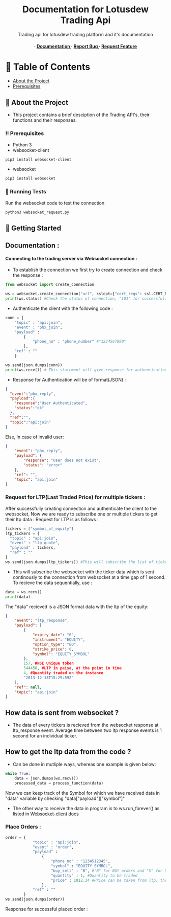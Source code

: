 <div align='center'>

<h1>Documentation for Lotusdew Trading Api</h1>
<p>Trading api for lotusdew trading platform and it's documentation</p>

<h4> <span> · </span> <a href="https://github.com/pranavtomar01/IIIT-Campus-Hiring/blob/master/README.md"> Documentation </a> <span> · </span> <a href="https://github.com/pranavtomar01/IIIT-Campus-Hiring/issues"> Report Bug </a> <span> · </span> <a href="https://github.com/pranavtomar01/IIIT-Campus-Hiring/issues"> Request Feature </a> </h4>


</div>

# :notebook_with_decorative_cover: Table of Contents

- [About the Project](#star2-about-the-project)
- [Prerequisites](#bangbang-prerequisites)

## :star2: About the Project
- This project contains a brief desciption of the Trading API's, their functions and their responses.

### :bangbang: Prerequisites

- Python 3
- websocket-client
```bash
pip3 install websocket-client
```
- websocket
```bash
pip3 install websocket
```

### :test_tube: Running Tests

Run the websocket code to test the connection
```bash
python3 websocket_request.py
```

## :toolbox: Getting Started

## Documentation : 
#### Connecting to the trading server via Websocket connection : 
* To establish the connection we first try to create connection and check the response : 
```Python
from websocket import create_connection

ws = websocket.create_connection("url", sslopt={"cert_reqs": ssl.CERT_NONE})
print(ws.status) #Check the status of connection, "101" for successfull connection
```

* Authenticate the client with the following code : 
```Python
conn = {
    "topic" : "api:join",
    "event" : "phx_join",
    "payload" :
        {
            "phone_no" : "phone_number" #"1234567890"
        },
    "ref" : ""
    }

ws.send(json.dumps(conn))
print(ws.recv()) # This statement will give response for authentication 
```
-  Response for Authentication will be of format(JSON) :
```Json
{
  "event":"phx_reply",
  "payload":{
    "response":"User Authenticated",
    "status":"ok"
  },
  "ref":"",
  "topic":"api:join"
}
```
Else, In case of invalid user:
```Json
{
    "event": "phx_reply",
    "payload": {
        "response": "User does not exist",
        "status": "error"
    },
    "ref": "",
    "topic": "api:join"
}
```

### Request for LTP(Last Traded Price) for multiple tickers :
After successfully creating connection and authenticate the client to the websocket, Now we are ready to subscribe one or multiple tickers to get their ltp data : 
Request for LTP is as follows :
```Python
tickers = ["symbol_of_equity"]
ltp_tickers = {
  "topic" : "api:join",
  "event" : "ltp_quote",
  "payload" : tickers,
  "ref" : ""
}
ws.send(json.dumps(ltp_tickers)) #This will subscribe the list of tickers passed in the payload 
```
- This will subscribe the websocket with the ticker data which is sent continously to the connection from websocket at a time gap of 1 second.
To recieve the data sequentially, use :
```Python
data = ws.recv()
print(data)
```
The "data" recieved is a JSON format data with the ltp of the equity:
```JSON
{
    "event": "ltp_response",
    "payload": [
        {
            "expiry_date": "0",
            "instrument": "EQUITY",
            "option_type": "EQ",
            "strike_price": 0,
            "symbol": "EQUITY_SYMBOL"
        },
        157, #NSE Unique token
        544450, #LTP in paisa, at the point in time
        4, #Quantity traded on the instance
        "2013-12-13T15:29:59Z"
    ],
    "ref": null,
    "topic": "api:join"
}
```
## How data is sent from websocket ?
- The data of every tickers is recieved from the websocket response at ltp_response event. Average time between two ltp response events is 1 second for an individual ticker.

## How to get the ltp data from the code ?
- Can be done in mutliple ways, whereas one example is given below:
```Python
while True:
    data = json.dumps(ws.recv())
    processed_data = process_function(data)
```
Now we can keep track of the Symbol for which we have received data in "data" variable by checking "data["payload"]["symbol"]"
- The other way to receive the data in program is to ws.run_forever() as listed in <a href="https://websocket-client.readthedocs.io/en/latest/examples.html"> Websocket-client docs </a>


### Place Orders :
```Python
order = {
            "topic" : "api:join",
            "event" : "order",
            "payload" :
                {
                    "phone_no" : "1234512345",
                    "symbol" : "EQUITY_SYMBOL", 
                    "buy_sell" : "B", #"B" for BUY orders and "S" for SELL orders
                    "quantity" : 1, #Quantity to be traded
                    "price" : 1012.34 #Price can be taken from ltp, the orders will be placed at the same price
                },
            "ref" : ""
        }
ws.send(json.dumps(order))
```
Response for successful placed order : 
```JSON

```
